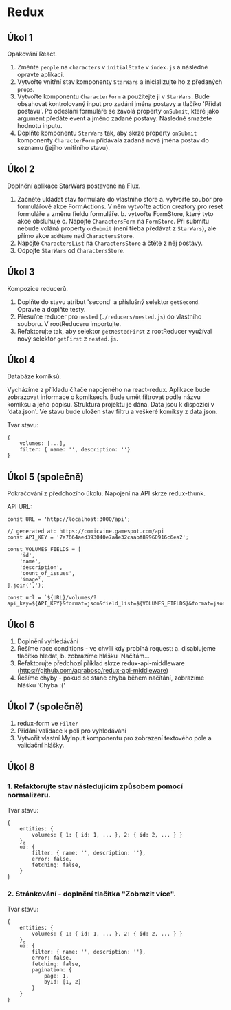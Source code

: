 # Redux

## Úkol 1
Opakování React.

1. Změňte `people` na `characters` v `initialState` v `index.js` a následně opravte aplikaci.
2. Vytvořte vnitřní stav komponenty `StarWars` a inicializujte ho z předaných `props`.
3. Vytvořte komponentu `CharacterForm` a použitejte ji v `StarWars`.
Bude obsahovat kontrolovaný input pro zadání jména postavy a tlačíko 'Přidat postavu'.
Po odeslání formuláře se zavolá property `onSubmit`, které jako argument předáte event a jméno zadané postavy.
Následně smažete hodnotu inputu.
4. Doplňte komponentu `StarWars` tak, aby skrze property `onSubmit` komponenty `CharacterForm` přidávala zadaná nová jména postav do seznamu (jejího vnitřního stavu).


## Úkol 2
Doplnění aplikace StarWars postavené na Flux.

1. Začněte ukládat stav formuláře do vlastního store
	a. vytvořte soubor pro formulářové akce FormActions.
	V něm vytvořte action creatory pro reset formuláře a změnu fieldu formuláře.
	b. vytvořte FormStore, který tyto akce obsluhuje
	c. Napojte `CharactersForm` na  `FormStore`. Při submitu nebude voláná property `onSubmit` (není třeba předávat z `StarWars`),
	ale přímo akce `addName` nad `CharactersStore`.
2. Napojte `CharactersList` na `CharactersStore` a čtěte z něj postavy.
3. Odpojte `StarWars` od `CharactersStore`.


## Úkol 3
Kompozice reducerů.

1. Doplňte do stavu atribut 'second' a příslušný selektor `getSecond`. Opravte a doplňte testy.
2. Přesuňte reducer pro `nested` (`./reducers/nested.js`) do vlastního souboru. V rootReduceru importujte.
3. Refaktorujte tak, aby selektor `getNestedFirst` z rootReducer využíval nový selektor `getFirst` z `nested.js`.

## Úkol 4
Databáze komiksů.

Vycházíme z příkladu čítače napojeného na react-redux.
Aplikace bude zobrazovat informace o komiksech. Bude umět filtrovat podle názvu komiksu a jeho popisu.
Struktura projektu je dána.
Data jsou k dispozici v 'data.json'.
Ve stavu bude uložen stav filtru a veškeré komiksy z data.json.

Tvar stavu:

```
{
	volumes: [...],
	filter: { name: '', description: ''}
}
```


## Úkol 5 (společně)
Pokračování z předchozího úkolu.
Napojení na API skrze redux-thunk.

API URL:

```
const URL = 'http://localhost:3000/api';

// generated at: https://comicvine.gamespot.com/api
const API_KEY = '7a7664aed393040e7a4e32caabf89960916c6ea2';

const VOLUMES_FIELDS = [
    'id',
    'name',
    'description',
    'count_of_issues',
    'image',
].join(',');

const url = `${URL}/volumes/?api_key=${API_KEY}&format=json&field_list=${VOLUMES_FIELDS}&format=json&limit=10&sort=name:asc`
```

## Úkol 6
1. Doplnění vyhledávání
2. Řešíme race conditions - ve chvíli kdy probíhá request:
	a. disablujeme tlačítko hledat,
	b. zobrazíme hlášku 'Načítám...
3. Refaktorujte předchozí příklad skrze redux-api-middleware (https://github.com/agraboso/redux-api-middleware)
4. Řešíme chyby - pokud se stane chyba během načítání, zobrazíme hlášku 'Chyba :('

## Úkol 7 (společně)
1. redux-form ve `Filter`
2. Přidání validace k poli pro vyhledávání
3. Vytvořit vlastní MyInput komponentu pro zobrazení textového pole a validační hlášky.

## Úkol 8
### 1. Refaktorujte stav následujícím způsobem pomocí normalizeru.
Tvar stavu:

```
{
	entities: {
		volumes: { 1: { id: 1, ... }, 2: { id: 2, ... } }
	},
	ui: {
		filter: { name: '', description: ''},
		error: false,
		fetching: false,
	}
}
```

### 2. Stránkování - doplnění tlačítka "Zobrazit více".

Tvar stavu:

```
{
	entities: {
		volumes: { 1: { id: 1, ... }, 2: { id: 2, ... } }
	},
	ui: {
		filter: { name: '', description: ''},
		error: false,
		fetching: false,
		pagination: {
			page: 1,
			byId: [1, 2]
		}
	}
}
```
